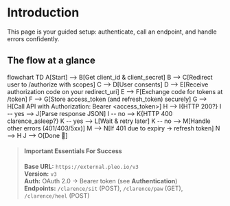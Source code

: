 
# Introduction 

This page is your guided setup: authenticate, call an endpoint, and handle errors confidently.

## The flow at a glance


flowchart TD
    A[Start] --> B[Get client_id & client_secret]
    B --> C[Redirect user to /authorize with scopes]
    C --> D[User consents]
    D --> E[Receive authorization code on your redirect_uri]
    E --> F[Exchange code for tokens at /token]
    F --> G[Store access_token (and refresh_token) securely]
    G --> H[Call API with Authorization: Bearer <access_token>]
    H --> I{HTTP 200?}
    I -- yes --> J[Parse response JSON]
    I -- no --> K{HTTP 400 clarence_asleep?}
    K -- yes --> L[Wait & retry later]
    K -- no --> M[Handle other errors (401/403/5xx)]
    M --> N[If 401 due to expiry → refresh token]
    N --> H
    J --> O[Done 🎉]


<!-- theme: info -->
> #### Important Essentials For Success
>
> **Base URL:** `https://external.pleo.io/v3`\
> **Version:** `v3`\
> **Auth:** OAuth 2.0 → Bearer token (see **Authentication**)\
> **Endpoints:** `/clarence/sit` (POST), `/clarence/paw` (GET), `/clarence/heel` (POST)